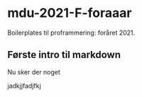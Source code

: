 # mdu-2021-F-foraaar

Boilerplates til proframmering: foråret 2021.

## Første intro til markdown

Nu sker der noget

jadkjjfadjfkj